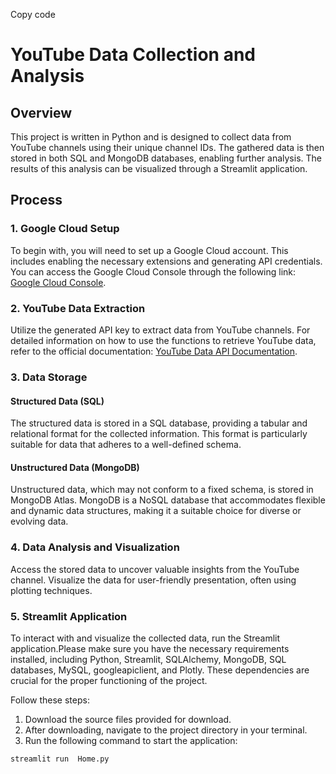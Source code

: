 Copy code
# YouTube Data Collection and Analysis

## Overview
This project is written in Python and is designed to collect data from YouTube channels using their unique channel IDs. The gathered data is then stored in both SQL and MongoDB databases, enabling further analysis. The results of this analysis can be visualized through a Streamlit application.

## Process

### 1. Google Cloud Setup
To begin with, you will need to set up a Google Cloud account. This includes enabling the necessary extensions and generating API credentials. You can access the Google Cloud Console through the following link: [Google Cloud Console](https://console.cloud.google.com/apis/dashboard?project=skilled-text-400719).

### 2. YouTube Data Extraction
Utilize the generated API key to extract data from YouTube channels. For detailed information on how to use the functions to retrieve YouTube data, refer to the official documentation: [YouTube Data API Documentation](https://developers.google.com/youtube/v3/docs).

### 3. Data Storage

#### Structured Data (SQL)
The structured data is stored in a SQL database, providing a tabular and relational format for the collected information. This format is particularly suitable for data that adheres to a well-defined schema.

#### Unstructured Data (MongoDB)
Unstructured data, which may not conform to a fixed schema, is stored in MongoDB Atlas. MongoDB is a NoSQL database that accommodates flexible and dynamic data structures, making it a suitable choice for diverse or evolving data.

### 4. Data Analysis and Visualization
Access the stored data to uncover valuable insights from the YouTube channel. Visualize the data for user-friendly presentation, often using plotting techniques.

### 5. Streamlit Application
To interact with and visualize the collected data, run the Streamlit application.Please make sure you have the necessary requirements installed, including Python, Streamlit, SQLAlchemy, MongoDB, SQL databases, MySQL, googleapiclient, and Plotly. These dependencies are crucial for the proper functioning of the project.

Follow these steps:
1. Download the source files provided for download.
2. After downloading, navigate to the project directory in your terminal.
3. Run the following command to start the application:

```bash
streamlit run  Home.py 






